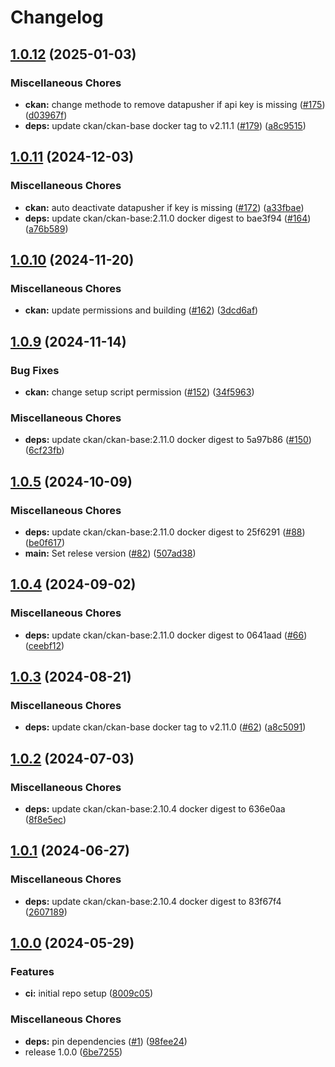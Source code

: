 # Changelog

## [1.0.12](https://github.com/teutonet/oci-images/compare/ckan-v1.0.11...ckan-v1.0.12) (2025-01-03)


### Miscellaneous Chores

* **ckan:** change methode to remove datapusher if api key is missing ([#175](https://github.com/teutonet/oci-images/issues/175)) ([d03967f](https://github.com/teutonet/oci-images/commit/d03967f1297be56bd750021140de2a40f3849a44))
* **deps:** update ckan/ckan-base docker tag to v2.11.1 ([#179](https://github.com/teutonet/oci-images/issues/179)) ([a8c9515](https://github.com/teutonet/oci-images/commit/a8c951510882c3a3a2fc8f60b467bfe2e439aef8))

## [1.0.11](https://github.com/teutonet/oci-images/compare/ckan-v1.0.10...ckan-v1.0.11) (2024-12-03)


### Miscellaneous Chores

* **ckan:** auto deactivate datapusher if key is missing ([#172](https://github.com/teutonet/oci-images/issues/172)) ([a33fbae](https://github.com/teutonet/oci-images/commit/a33fbaef25e1dbaf4611400e5cf7468c4ea15d94))
* **deps:** update ckan/ckan-base:2.11.0 docker digest to bae3f94 ([#164](https://github.com/teutonet/oci-images/issues/164)) ([a76b589](https://github.com/teutonet/oci-images/commit/a76b589c4d67d8a8f7fc693365080ac74f9a6d55))

## [1.0.10](https://github.com/teutonet/oci-images/compare/ckan-v1.0.9...ckan-v1.0.10) (2024-11-20)


### Miscellaneous Chores

* **ckan:** update permissions and building ([#162](https://github.com/teutonet/oci-images/issues/162)) ([3dcd6af](https://github.com/teutonet/oci-images/commit/3dcd6af0396162018cdb648add2294026085ecb9))

## [1.0.9](https://github.com/teutonet/oci-images/compare/ckan-v1.0.6...ckan-v1.0.7) (2024-11-14)


### Bug Fixes

* **ckan:** change setup script permission ([#152](https://github.com/teutonet/oci-images/issues/152)) ([34f5963](https://github.com/teutonet/oci-images/commit/34f5963b9d70ba4c362328c6669e6d897a90e732))


### Miscellaneous Chores

* **deps:** update ckan/ckan-base:2.11.0 docker digest to 5a97b86 ([#150](https://github.com/teutonet/oci-images/issues/150)) ([6cf23fb](https://github.com/teutonet/oci-images/commit/6cf23fb239a1d474db145305851178895337d45e))

## [1.0.5](https://github.com/teutonet/oci-images/compare/ckan-v1.0.4...ckan-v2.48.0) (2024-10-09)


### Miscellaneous Chores

* **deps:** update ckan/ckan-base:2.11.0 docker digest to 25f6291 ([#88](https://github.com/teutonet/oci-images/issues/88)) ([be0f617](https://github.com/teutonet/oci-images/commit/be0f61712935e390dee66ba4ac59d82d59d05cc5))
* **main:** Set relese version ([#82](https://github.com/teutonet/oci-images/issues/82)) ([507ad38](https://github.com/teutonet/oci-images/commit/507ad38b081e0d8b5c0e4e2206c9b751cc141001))

## [1.0.4](https://github.com/teutonet/oci-images/compare/ckan-v1.0.3...ckan-v1.0.4) (2024-09-02)


### Miscellaneous Chores

* **deps:** update ckan/ckan-base:2.11.0 docker digest to 0641aad ([#66](https://github.com/teutonet/oci-images/issues/66)) ([ceebf12](https://github.com/teutonet/oci-images/commit/ceebf12341f87b706da467e4d5a411ec4c39dec7))

## [1.0.3](https://github.com/teutonet/oci-images/compare/ckan-v1.0.2...ckan-v1.0.3) (2024-08-21)


### Miscellaneous Chores

* **deps:** update ckan/ckan-base docker tag to v2.11.0 ([#62](https://github.com/teutonet/oci-images/issues/62)) ([a8c5091](https://github.com/teutonet/oci-images/commit/a8c50915856fb252b9c33384c4c01e2f3b77c9d6))

## [1.0.2](https://github.com/teutonet/oci-images/compare/ckan-v1.0.1...ckan-v1.0.2) (2024-07-03)


### Miscellaneous Chores

* **deps:** update ckan/ckan-base:2.10.4 docker digest to 636e0aa ([8f8e5ec](https://github.com/teutonet/oci-images/commit/8f8e5ec75b61c7cc97497743691c7401c5b6953f))

## [1.0.1](https://github.com/teutonet/oci-images/compare/ckan-v1.0.0...ckan-v1.0.1) (2024-06-27)


### Miscellaneous Chores

* **deps:** update ckan/ckan-base:2.10.4 docker digest to 83f67f4 ([2607189](https://github.com/teutonet/oci-images/commit/2607189d8350b1e481c24ce152133c5b29d257f7))

## [1.0.0](https://github.com/teutonet/oci-images/compare/ckan-v0.1.0...ckan-v1.0.0) (2024-05-29)


### Features

* **ci:** initial repo setup ([8009c05](https://github.com/teutonet/oci-images/commit/8009c050a2ef05c2d1dd5c6406f6499064442b46))


### Miscellaneous Chores

* **deps:** pin dependencies ([#1](https://github.com/teutonet/oci-images/issues/1)) ([98fee24](https://github.com/teutonet/oci-images/commit/98fee2463e2464390affc4c52c3dbe95151ff5f6))
* release 1.0.0 ([6be7255](https://github.com/teutonet/oci-images/commit/6be725545d58cb559c435c759af1f25b69743186))
